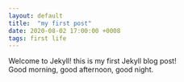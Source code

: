 ```yaml
---
layout: default
title:  "my first post"
date: 2020-08-02 17:00:00 +0008
tags: first life
---
```

Welcome to Jekyll! this is my first Jekyll blog post!  
Good morning, good afternoon, good night.  
